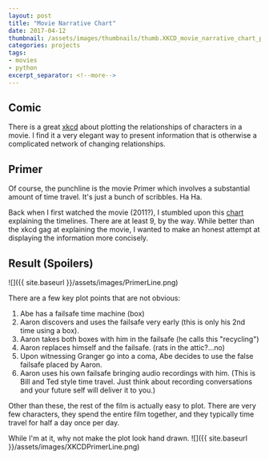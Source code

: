 ```yaml
---
layout: post
title: "Movie Narrative Chart"
date: 2017-04-12
thumbnail: /assets/images/thumbnails/thumb.XKCD_movie_narrative_chart_primer.png
categories: projects
tags:
- movies
- python
excerpt_separator: <!--more-->
---
```


## Comic
There is a great [xkcd](https://xkcd.com/657) about plotting the relationships of characters in a movie. I find it a very elegant way to present information that is otherwise a complicated network of changing relationships. 

## Primer
Of course, the punchline is the movie Primer which involves a substantial amount of time travel.
It's just a bunch of scribbles. Ha Ha.

Back when I first watched the movie (2011?), I stumbled upon this [chart](http://unrealitymag.com/wp-content/uploads/2011/09/primer-chart.jpg) explaining the timelines. There are at least 9, by the way.
While better than the xkcd gag at explaining the movie, I wanted to make an honest attempt at displaying the information more concisely.

## Result (Spoilers)

![]({{ site.baseurl }}/assets/images/PrimerLine.png)

There are a few key plot points that are not obvious:

 1. Abe has a failsafe time machine (box)
 2. Aaron discovers and uses the failsafe very early (this is only his 2nd time using a box).
 3. Aaron takes both boxes with him in the failsafe (he calls this "recycling")
 4. Aaron replaces himself and the failsafe. (rats in the attic?...no)
 5. Upon witnessing Granger go into a coma, Abe decides to use the false failsafe placed by Aaron.
 6. Aaron uses his own failsafe bringing audio recordings with him. (This is Bill and Ted style time travel. Just think about recording conversations and your future self will deliver it to you.) 

Other than these, the rest of the film is actually easy to plot. There are very few characters, they spend the entire film together, and they typically time travel for half a day once per day. 

While I'm at it, why not make the plot look hand drawn.
![]({{ site.baseurl }}/assets/images/XKCDPrimerLine.png)
